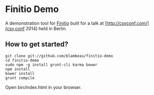 # Finitio Demo

A demonstration tool for [Finitio](http://www.finitio.io/) built for
a talk at [http://csvconf.com/](csv,conf 2014) held in Berlin.

## How to get started?

```
git clone git://github.com/blambeau/finitio-demo
cd finitio-demo
sudo npm -g install grunt-cli karma bower
npm install
bower install
grunt compile
```

Open bin/index.html in your browser.
